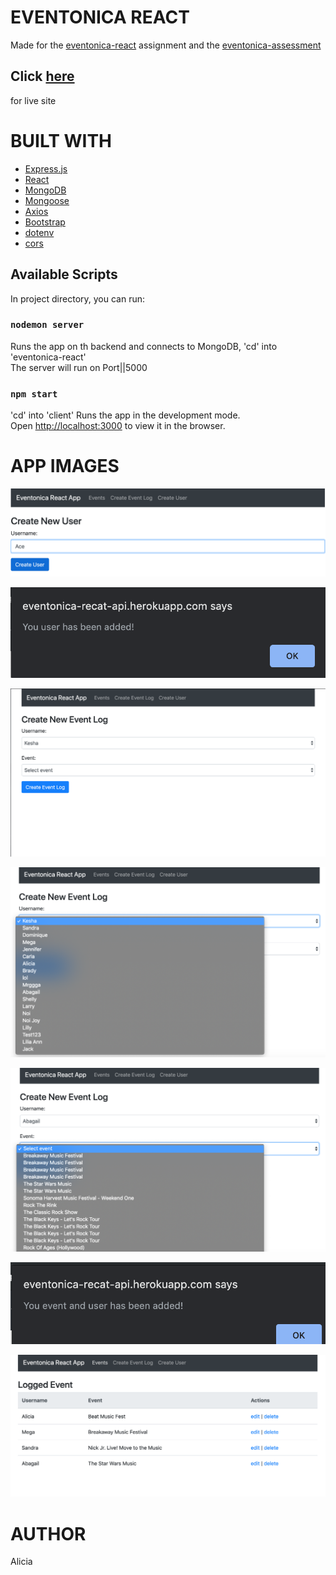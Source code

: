 # EVENTONICA REACT

Made for the [eventonica-react](https://github.com/Techtonica/curriculum/blob/master/projects/eventonica-react.md) assignment and the [eventonica-assessment](https://github.com/Techtonica/curriculum/blob/master/projects/react-assessment.md)

## Click [here](https://eventonica-recat-api.herokuapp.com/)
 for live site

# BUILT WITH

* [Express.js](https://expressjs.com/)
* [React](https://reactjs.org/) 
* [MongoDB](https://www.mongodb.com)
* [Mongoose](https://mongoosejs.com/) 
* [Axios](https://www.npmjs.com/package/axios) 
* [Bootstrap](https://getbootstrap.com/) 
* [dotenv](https://www.npmjs.com/package/dotenv)
* [cors](https://www.npmjs.com/package/cors) 

## Available Scripts

In project directory, you can run:

### `nodemon server`

Runs the app on th backend and connects to MongoDB, 'cd' into 'eventonica-react'<br>
The server will run on Port||5000

### `npm start`

'cd' into 'client' Runs the app in the development mode.<br>
Open [http://localhost:3000](http://localhost:3000) to view it in the browser.


# APP IMAGES

![AddUser](./app-images/addUser1.png)

![UserAdded](./app-images/userAdded2.png) 

![CreateEvent3](./app-images/createEvent3.png) 

![CreateEvent4](./app-images/createEvent4.png) 

![CreateEvent5](./app-images/createEvent5.png) 

![EventAdded6](./app-images/eventAdded6.png) 

![EventAdded7](./app-images/eventAdded7.png) 

# AUTHOR

Alicia
